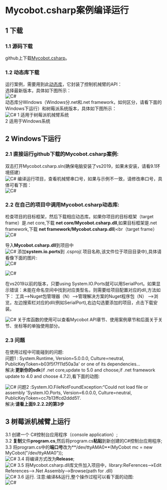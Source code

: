 # Mycobot.csharp案例编译运行

## 1 下载
### 1.1 源码下载
github上下载[Mycobot.csharp](https://github.com/elephantrobotics/Mycobot.csharp)。<br>

### 1.2 动态库下载
运行案例，需要用到此[动态库](https://github.com/elephantrobotics/Mycobot.csharp/tags)，它封装了控制机械臂的API：<br>
选择最新版本，具体如下图所示：<br>
![C#](../../../resources/3-FunctionsAndApplications/6.developmentGuide/C#/CompileRun/9-2-1.2-001.png)	
动态库分Windows（Windows分.net和.net framework，如何区分，请看下面的Windows下运行）和树莓派系统版本，具体如下图所示：<br>
![C#](../../../resources/3-FunctionsAndApplications/6.developmentGuide/C#/CompileRun/9-2-1.2-002.png)
1 适用于树莓派机械臂系统<br>
2 适用于Windows系统<br>
## 2 Windows下运行

### 2.1 直接运行github下载的Mycobot.csharp案例:
双击打开Mycobot.csharp.sln(确保电脑安装了vs2019，如果未安装，请看9.1环境搭建）<br>
![C#](../../../resources/3-FunctionsAndApplications/6.developmentGuide/C#/CompileRun/9-2-2.1-001.png)
编译运行项目，查看机械臂串口号，如果与示例不一致，请修改串口号，具体可看下图：<br>
![C#](../../../resources/3-FunctionsAndApplications/6.developmentGuide/C#/CompileRun/9-2-2.1-002.gif)
### 2.2 在自己的项目中调用Mycobot.csharp动态库:
检查项目的目标框架，然后下载相应动态库。如果你项目的目标框架（target frame）是.net core,下载 **net core/Mycobot.csharp.dll**,如果目标框架是.net framework,下载 **net framework/Mycobot.csharp.dll**)<br（target frame）<br>
![C#](../../../resources/3-FunctionsAndApplications/6.developmentGuide/C#/CompileRun/9-2-2.2-001.gif)

导入**Mycobot.csharp.dll**到项目中<br>
![C#](../../../resources/3-FunctionsAndApplications/6.developmentGuide/C#/CompileRun/9-2-2.2-002.gif)
添加**system.io.ports**到 .csproj( 项目名称,该文件位于项目目录中),具体请看像下面的图片:<br>
![C#](../../../resources/3-FunctionsAndApplications/6.developmentGuide/C#/CompileRun/9-2-2.2-003.jpg)

![C#](../../../resources/3-FunctionsAndApplications/6.developmentGuide/C#/CompileRun/9-2-2.2-004.jpg)

在vs2019以前的版本，只要using System.IO.Ports就可以用SerialPort。如果显示错误：未能在命名空间中找到对应类型名，则需要给项目配置对应的dll,方法如下：
工具–>Nuget包管理器（N）–>管理解决方案的Nuget程序包（N） –>浏览，左边搜索栏对应的dll(例如SerialPort),右边勾选要添加的项目，点击下载安装。<br>

![C#](../../../resources/3-FunctionsAndApplications/6.developmentGuide/C#/CompileRun/9-2-3-005.png)
关于库函数的使用可以查看Mycobot API章节、使用案例章节和后面关于关节、坐标等的单独使用部分。<br>

### 2.3 问题
在使用过程中可能碰到的问题:<br>
问题1 : System.Runtime, Version=5.0.0.0, Culture=neutral, PublicKeyToken=b03f5f7f11d50a3a' or one of its dependencies...<br>
解决:**更新你的sdk**(if .net core,update to 5.0 and choose,if .net framework update to 4.0 and choose 4.7.2),看下面的动图:<br>

![C#](../../../resources/3-FunctionsAndApplications/6.developmentGuide/C#/CompileRun/9-2-2.3-001.gif)
问题2 :System.IO.FileNotFoundException:“Could not load file or assembly 'System.IO.Ports, Version=6.0.0.0, Culture=neutral, PublicKeyToken=cc7b13ffcd2ddd51'.<br>
解决:**请看上面9.2.2.2的第3步**<br>


## 3 树莓派机械臂上运行
3.1 创建一个 C#控制台应用程序（console application）;<br>
3.2 **复制**文件**program.cs**,然后将program.cs**粘贴**到新创建的C#控制台应用程序;<br>
3.3 将program.cs中的**端口号**改为**/dev/ttyAMA0**(MyCobot mc = new MyCobot("/dev/ttyAMA0"));<br>
![C#](../../../resources/3-FunctionsAndApplications/6.developmentGuide/C#/CompileRun/9-2-3-001.png)
3.4 将编译方式改为**Release**;<br>
![C#](../../../resources/3-FunctionsAndApplications/6.developmentGuide/C#/CompileRun/9-2-3-002.png)
3.5 将Mycobot.csharp.dll库文件加入项目中，library:ReFerences-->Edit References-->.Net Assembly-->Browse(path for .dll)<br>
![C#](../../../resources/3-FunctionsAndApplications/6.developmentGuide/C#/CompileRun/9-2-3-003.gif)
3.6 运行.
注意:编译&&运行,整个操作过程可以看下面的动图:<br>
![C#](../../../resources/3-FunctionsAndApplications/6.developmentGuide/C#/CompileRun//9-2-3-004.gif)
